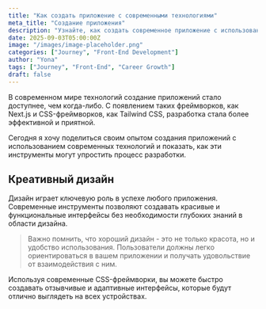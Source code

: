 ```yaml
---
title: "Как создать приложение с современными технологиями"
meta_title: "Создание приложения"
description: "Узнайте, как создать современное приложение с использованием новейших технологий"
date: 2025-09-03T05:00:00Z
image: "/images/image-placeholder.png"
categories: ["Journey", "Front-End Development"]
author: "Yona"
tags: ["Journey", "Front-End", "Career Growth"]
draft: false
---
```


В современном мире технологий создание приложений стало доступнее, чем когда-либо. С появлением таких фреймворков, как Next.js и CSS-фреймворков, как Tailwind CSS, разработка стала более эффективной и приятной.

Сегодня я хочу поделиться своим опытом создания приложений с использованием современных технологий и показать, как эти инструменты могут упростить процесс разработки.

## Креативный дизайн

Дизайн играет ключевую роль в успехе любого приложения. Современные инструменты позволяют создавать красивые и функциональные интерфейсы без необходимости глубоких знаний в области дизайна.

> Важно помнить, что хороший дизайн - это не только красота, но и удобство использования. Пользователи должны легко ориентироваться в вашем приложении и получать удовольствие от взаимодействия с ним.

Используя современные CSS-фреймворки, вы можете быстро создавать отзывчивые и адаптивные интерфейсы, которые будут отлично выглядеть на всех устройствах.
